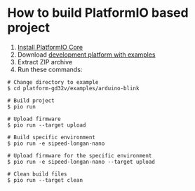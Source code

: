 How to build PlatformIO based project
=====================================

1. [Install PlatformIO Core](http://docs.platformio.org/page/core.html)
2. Download [development platform with examples](https://github.com/sipeed/platform-gd32v/archive/master.zip)
3. Extract ZIP archive
4. Run these commands:

```shell
# Change directory to example
$ cd platform-gd32v/examples/arduino-blink

# Build project
$ pio run

# Upload firmware
$ pio run --target upload

# Build specific environment
$ pio run -e sipeed-longan-nano

# Upload firmware for the specific environment
$ pio run -e sipeed-longan-nano --target upload

# Clean build files
$ pio run --target clean
```
